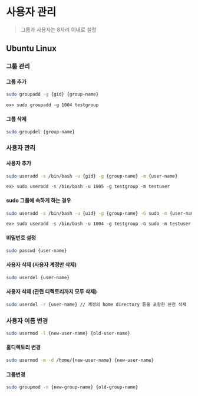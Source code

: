 # 사용자 관리

> 그룹과 사용자는 8자리 이내로 설정

## Ubuntu Linux

### 그룹 관리
#### 그룹 추가
```sh
sudo groupadd -g {gid} {group-name}
```
```text
ex> sudo groupadd -g 1004 testgroup
```

#### 그룹 삭제
```sh
sudo groupdel {group-name}
```

### 사용자 관리
#### 사용자 추가
```sh
sudo useradd -s /bin/bash -u {gid} -g {group-name} -m {user-name}
```
```text
ex> sudo useradd -s /bin/bash -u 1005 -g testgroup -m testuser
```

#### sudo 그룹에 속하게 하는 경우
```sh
sudo useradd -s /bin/bash -u {uid} -g {group-name} -G sudo -m {user-name}
```
```text
ex> sudo useradd -s /bin/bash -u 1004 -g testgroup -G sudo -m testuser
```

#### 비밀번호 설정
```sh
sudo passwd {user-name}
```

#### 사용자 삭제 (사용자 계정만 삭제)
```sh
sudo userdel {user-name}
```

#### 사용자 삭제 (관련 디렉토리까지 모두 삭제)
```sh
sudo userdel -r {user-name} // 계정의 home directory 등을 포함한 완전 삭제
```

### 사용자 이름 변경
```sh
sudo usermod -l {new-user-name} {old-user-name}
```

#### 홈디렉토리 변경
```sh
sudo usermod -m -d /home/{new-user-name} {new-user-name}
```

#### 그룹변경
```sh
sudo groupmod -n {new-group-name} {old-group-name}
```
